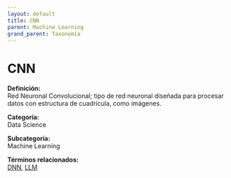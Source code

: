 ```yaml
---
layout: default
title: CNN
parent: Machine Learning
grand_parent: Taxonomía
---
```


# CNN

**Definición:**  
Red Neuronal Convolucional; tipo de red neuronal diseñada para procesar datos con estructura de cuadrícula, como imágenes.

**Categoría:**  
Data Science

**Subcategoría:**  
Machine Learning

**Términos relacionados:**  
[DNN](https://maleniski.github.io/diccionario-angl-tec-mx/docs/taxonomia/data-science/machine-learning/dnn.html), [LLM](https://maleniski.github.io/diccionario-angl-tec-mx/docs/taxonomia/data-science/machine-learning/llm.html)
